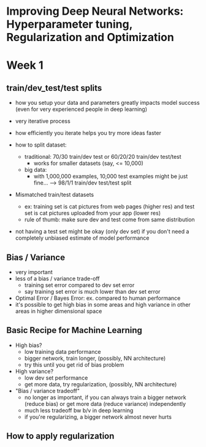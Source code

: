 # Improving Deep Neural Networks: Hyperparameter tuning, Regularization and Optimization

# Week 1

## train/dev_test/test splits

- how you setup your data and parameters greatly impacts model success (even for very experienced people in deep learning)
- very iterative process
- how efficiently you iterate helps you try more ideas faster

- how to split dataset:
  - traditional: 70/30 train/dev test or 60/20/20 train/dev test/test
    - works for smaller datasets (say, <= 10,000)
  - big data:
    - with 1,000,000 examples, 10,000 test examples might be just fine...
      --> 98/1/1 train/dev test/test split
      
- Mismatched train/test datasets
  - ex: training set is cat pictures from web pages (higher res) and test set is cat pictures uploaded from your app (lower res)
  - rule of thumb: make sure dev and test come from same distribution
  
- not having a test set might be okay (only dev set) if you don't need a completely unbiased estimate of model performance

## Bias / Variance

- very important
- less of a bias / variance trade-off
  - training set error compared to dev set error
  - say training set error is much lower than dev set error
- Optimal Error / Bayes Error: ex. compared to human performance
- it's possible to get high bias in some areas and high variance in other areas in higher dimensional space

## Basic Recipe for Machine Learning

- High bias?
  - low training data performance
  - bigger network, train longer, (possibly, NN architecture)
  - try this until you get rid of bias problem
- High variance?
  - low dev set performance
  - get more data, try regularization, (possibly, NN architecture)
- "Bias / variance tradeoff"  
  - no longer as important, if you can always train a bigger network (reduce bias) or get more data (reduce variance) independently
  - much less tradeoff bw b/v in deep learning
  - if you're regularizing, a bigger network almost never hurts
  
## How to apply regularization





